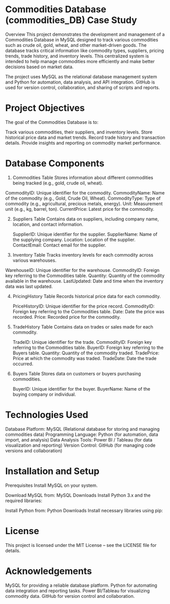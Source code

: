 # Commodities Database (commodities_DB) Case Study
Overview
  This project demonstrates the development and management of a Commodities Database in MySQL designed to track various commodities such as crude oil, gold, wheat, and other 
  market-driven goods. The database tracks critical information like commodity types, suppliers, pricing trends, trade history, and inventory levels. This centralized system 
  is intended to help manage commodities more efficiently and make better decisions based on market data.

  The project uses MySQL as the relational database management system and Python for automation, data analysis, and API integration. GitHub is used for version control, 
  collaboration, and sharing of scripts and reports.

# Project Objectives
  The goal of the Commodities Database is to:

  Track various commodities, their suppliers, and inventory levels.
  Store historical price data and market trends.
  Record trade history and transaction details.
  Provide insights and reporting on commodity market performance.

# Database Components
  1. Commodities Table
  Stores information about different commodities being tracked (e.g., gold, crude oil, wheat).

  CommodityID: Unique identifier for the commodity.
  CommodityName: Name of the commodity (e.g., Gold, Crude Oil, Wheat).
  CommodityType: Type of commodity (e.g., agricultural, precious metals, energy).
  Unit: Measurement unit (e.g., kg, barrel, ton).
  CurrentPrice: Latest price for the commodity.

  2. Suppliers Table
     Contains data on suppliers, including company name, location, and contact information.

     SupplierID: Unique identifier for the supplier.
     SupplierName: Name of the supplying company.
     Location: Location of the supplier.
     ContactEmail: Contact email for the supplier.
 
 3. Inventory Table
   Tracks inventory levels for each commodity across various warehouses.

   WarehouseID: Unique identifier for the warehouse.
   CommodityID: Foreign key referring to the Commodities table.
   Quantity: Quantity of the commodity available in the warehouse.
   LastUpdated: Date and time when the inventory data was last updated.

4. PricingHistory Table
   Records historical price data for each commodity.

   PriceHistoryID: Unique identifier for the price record.
   CommodityID: Foreign key referring to the Commodities table.
   Date: Date the price was recorded.
   Price: Recorded price for the commodity.

5. TradeHistory Table
   Contains data on trades or sales made for each commodity.

   TradeID: Unique identifier for the trade.
   CommodityID: Foreign key referring to the Commodities table.
   BuyerID: Foreign key referring to the Buyers table.
   Quantity: Quantity of the commodity traded.
   TradePrice: Price at which the commodity was traded.
   TradeDate: Date the trade occurred.

6. Buyers Table
   Stores data on customers or buyers purchasing commodities.

   BuyerID: Unique identifier for the buyer.
   BuyerName: Name of the buying company or individual.

# Technologies Used
  Database Platform: MySQL (Relational database for storing and managing commodities data)
  Programming Language: Python (for automation, data import, and analysis)
  Data Analysis Tools: Power BI / Tableau (for data visualization and reporting)
  Version Control: GitHub (for managing code versions and collaboration)

# Installation and Setup
  Prerequisites
  Install MySQL on your system.

  Download MySQL from: MySQL Downloads
  Install Python 3.x and the required libraries:

  Install Python from: Python Downloads
  Install necessary libraries using pip:

# License
  This project is licensed under the MIT License – see the LICENSE file for details.

# Acknowledgements
  MySQL for providing a reliable database platform.
  Python for automating data integration and reporting tasks.
  Power BI/Tableau for visualizing commodity data.
  GitHub for version control and collaboration.
